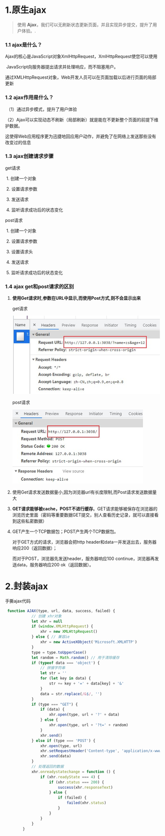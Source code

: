 # 1.原生ajax

> 使用 **Ajax**，我们可以无刷新状态更新页面，并且实现异步提交，提升了用户体验。.

### 1.1 ajax是什么？

​      Ajax的核心是JavaScript对象XmlHttpRequest，XmlHttpRequest使您可以使用

​      JavaScript向服务器提出请求并处理响应，而不阻塞用户。

​      通过XMLHttpRequest对象，Web开发人员可以在页面加载以后进行页面的局部更新

### 1.2 ajax作用是什么？

​      （1）通过异步模式，提升了用户体验

​      （2）Ajax可以实现动态不刷新（局部刷新）就是能在不更新整个页面的前提下维护数据。

​       这使得Web应用程序更为迅捷地回应用户动作，并避免了在网络上发送那些没有改变过的信息

### 1.3  ajax创建请求步骤

get请求

​      1. 创建一个对象

​      2. 设置请求参数

​      3. 发送请求

​      4. 监听请求成功后的状态变化

post请求

​      1. 创建一个对象

​      2. 设置请求参数

​      3. 设置请求头

​      4. 发送请求

​      5. 监听请求成功后的状态变化

### 1.4 ajax get和post请求的区别

1. **使用Get请求时,参数在URL中显示,而使用Post方式,则不会显示出来**

   get请求

   ![](get.jpg)

   post请求

   ![](post.jpg)

2. 使用Get请求发送数据量小,因为浏览器url有长度限制,而Post请求发送数据量大

3. **GET请求能够被cache，POST不进行缓存**。GET请求能够被保存在浏览器的浏览历史里面（密码等重要数据GET提交，别人查看历史记录，就可以直接看到这些私密数据）

4. GET产生一个TCP数据包；POST产生两个TCP数据包。

   对于GET方式的请求，浏览器会把http header和data一并发送出去，服务器响应200（返回数据）；

   而对于POST，浏览器先发送header，服务器响应100 continue，浏览器再发送data，服务器响应200 ok（返回数据）。



# 2.封装ajax

手撕ajax代码

```javascript
 function AJAX(type, url, data, success, failed) {
            // 创建 xhr对象
            let xhr = null
            if (window.XMLHttpRequest) {
                xhr = new XMLHttpRequest()
            } else { // 兼容ie
                xhr = new ActiveXObject('Microsoft.XMLHTTP')
            }
            type = type.toUpperCase()
            let random = Math.random() // 用于清除缓存
            if (typeof data === 'object') {
                // 拼接字符串
                let str = ''
                for (let key in data) {
                    str += key + '=' + data[key] + '&'
                }
                data = str.replace(/&$/, '')
            }
            if (type === "GET") {
                if (data) {
                    xhr.open(type, url + '?' + data)
                } else {
                    xhr.open(type, url + '?t=' + random)
                }
                xhr.send()
            } else if (type === 'POST') {
                xhr.open(type, url)
                xhr.setRequestHeader('Content-type', 'application/x-www-form-encoded')
                xhr.send(data)
            }
            // 处理返回的数据
            xhr.onreadystatechange = function () {
                if (xhr.readyState === 4) {
                    if (xhr.status === 200) {
                        success(xhr.responseText)
                    } else {
                        if (failed) {
                            failed(xhr.status)
                        }
                    }
                }
            }
        }

```

